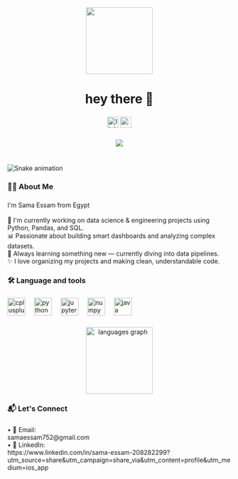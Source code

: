 <div align="center">
  <img height="150" src="https://media.giphy.com/media/M9gbBd9nbDrOTu1Mqx/giphy.gif"  />
</div>

###

<h1 align="center">hey there 👋</h1>

###

<div align="center">
  <img src="https://img.shields.io/static/v1?message=LinkedIn&logo=linkedin&label=&color=0077B5&logoColor=white&labelColor=&style=for-the-badge" height="25" alt="linkedin logo"  />
  <img src="https://img.shields.io/static/v1?message=Gmail&logo=gmail&label=&color=D14836&logoColor=white&labelColor=&style=for-the-badge" height="25" alt="gmail logo"  />
</div>

###

<div align="center">
  <img src="https://visitor-badge.laobi.icu/badge?page_id=Sama237-hub.Sama237-hub&"  />
</div>

###
###

<br clear="both">

<img src="https://raw.githubusercontent.com/Sama237-hub/Sama237-hub/output/snake.svg" alt="Snake animation" />

###

<h3 align="left">👩‍💻  About Me</h3>

###

<p align="left">I'm Sama Essam from Egypt<br><br>🔭 I'm currently working on data science & engineering projects using Python, Pandas, and SQL.<br>📊 Passionate about building smart dashboards and analyzing complex datasets.<br>🧠 Always learning something new — currently diving into data pipelines.<br>✨ I love organizing my projects and making clean, understandable code.</p>

###

<h3 align="left">🛠 Language and tools</h3>

###

<div align="left">
  <img src="https://cdn.jsdelivr.net/gh/devicons/devicon/icons/cplusplus/cplusplus-original.svg" height="40" alt="cplusplus logo"  />
  <img width="12" />
  <img src="https://cdn.jsdelivr.net/gh/devicons/devicon/icons/python/python-original.svg" height="40" alt="python logo"  />
  <img width="12" />
  <img src="https://cdn.jsdelivr.net/gh/devicons/devicon/icons/jupyter/jupyter-original.svg" height="40" alt="jupyter logo"  />
  <img width="12" />
  <img src="https://cdn.jsdelivr.net/gh/devicons/devicon/icons/numpy/numpy-original.svg" height="40" alt="numpy logo"  />
  <img width="12" />
  <img src="https://cdn.jsdelivr.net/gh/devicons/devicon/icons/java/java-original.svg" height="40" alt="java logo"  />
</div>

###
<div align="center">
  <img src="https://github-readme-stats.vercel.app/api/top-langs?username=Sama237-hub&locale=en&hide_title=false&layout=compact&card_width=320&langs_count=5&theme=dracula&hide_border=false" height="150" alt="languages graph"  />
</div>

<h3 align="left">📬 Let's Connect</h3>

###

<p align="left">•	📧 Email: <br>samaessam752@gmail.com<br>	•	💼 LinkedIn:<br>https://www.linkedin.com/in/sama-essam-208282299?utm_source=share&utm_campaign=share_via&utm_content=profile&utm_medium=ios_app</p>

###
